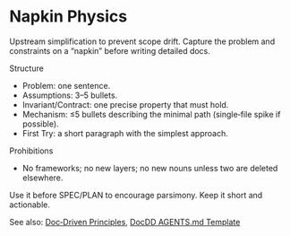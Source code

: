 # Napkin Physics

Upstream simplification to prevent scope drift. Capture the problem and constraints on a “napkin” before writing detailed docs.

Structure

- Problem: one sentence.
- Assumptions: 3–5 bullets.
- Invariant/Contract: one precise property that must hold.
- Mechanism: ≤5 bullets describing the minimal path (single‑file spike if possible).
- First Try: a short paragraph with the simplest approach.

Prohibitions

- No frameworks; no new layers; no new nouns unless two are deleted elsewhere.

Use it before SPEC/PLAN to encourage parsimony. Keep it short and actionable.

See also: [Doc‑Driven Principles](./ddd-principles.md), [DocDD AGENTS.md Template](../practice/docdd-agents-template.md)
